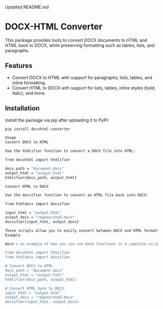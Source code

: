 Updated README.md

# DOCX-HTML Converter

This package provides tools to convert DOCX documents to HTML and HTML back to DOCX, while preserving formatting such as tables, lists, and paragraphs.

## Features

- Convert DOCX to HTML with support for paragraphs, lists, tables, and inline formatting.
- Convert HTML to DOCX with support for lists, tables, inline styles (bold, italic), and more.

## Installation

Install the package via pip after uploading it to PyPI:

```bash
pip install docxhtml-converter

Usage
Convert DOCX to HTML

Use the htmlifier function to convert a DOCX file into HTML:

from docxhtml import htmlifier

docx_path = "document.docx"
output_html = "output.html"
htmlifier(docx_path, output_html)

Convert HTML to DOCX

Use the docxifier function to convert an HTML file back into DOCX:

from htmldocx import docxifier

input_html = "output.html"
output_docx = "regenerated.docx"
docxifier(input_html, output_docx)

These scripts allow you to easily convert between DOCX and HTML formats while maintaining formatting such as tables, lists, and paragraphs.
Example

Here's an example of how you can use both functions in a complete script:

from docxhtml import htmlifier
from htmldocx import docxifier

# Convert DOCX to HTML
docx_path = "document.docx"
output_html = "output.html"
htmlifier(docx_path, output_html)

# Convert HTML back to DOCX
input_html = "output.html"
output_docx = "regenerated.docx"
docxifier(input_html, output_docx)

